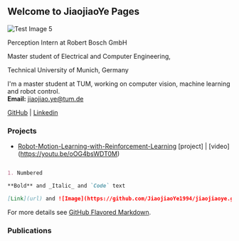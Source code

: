 ## Welcome to JiaojiaoYe Pages




![Test Image 5](src='imgs/profil.jpg' )


Perception Intern at Robert Bosch GmbH

Master student of Electrical and Computer Engineering,

Technical University of Munich, Germany

I'm a master student at TUM, working on computer vision, machine learning and robot control.  
**Email:** jiaojiao.ye@tum.de

[GitHub](https://github.com/JiaojiaoYe1994) | [Linkedin](https://www.linkedin.com/in/jiaojiao-ye-99830b14a/)


### Projects
* [Robot-Motion-Learning-with-Reinforcement-Learning](https://github.com/JiaojiaoYe1994/Robot-Motion-Learning-with-Reinforcement-Learning) [project] | [video] (https://youtu.be/oOG4bsWDT0M)

```markdown

1. Numbered

**Bold** and _Italic_ and `Code` text

[Link](url) and ![Image](https://github.com/JiaojiaoYe1994/jiaojiaoye.github.com/blob/master/imgs/profil.jpg)
```

For more details see [GitHub Flavored Markdown](https://guides.github.com/features/mastering-markdown/).

### Publications


